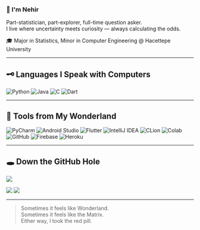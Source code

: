 ### 🐇 I'm Nehir

Part-statistician, part-explorer, full-time question asker.  
I live where uncertainty meets curiosity — always calculating the odds.

🎓 Major in Statistics, Minor in Computer Engineering @ Hacettepe University

---

## 🗝️ Languages I Speak with Computers

![Python](https://img.shields.io/badge/-Python-3776AB?style=for-the-badge&logo=python&logoColor=white)
![Java](https://img.shields.io/badge/-Java-ED8B00?style=for-the-badge&logo=java&logoColor=white)
![C](https://img.shields.io/badge/-C-00599C?style=for-the-badge&logo=c&logoColor=white)
![Dart](https://img.shields.io/badge/-Dart-0175C2?style=for-the-badge&logo=dart&logoColor=white)

---

## 🎩 Tools from My Wonderland

![PyCharm](https://img.shields.io/badge/-PyCharm-000000?style=for-the-badge&logo=pycharm&logoColor=white)
![Android Studio](https://img.shields.io/badge/-Android_Studio-3DDC84?style=for-the-badge&logo=android-studio&logoColor=white)
![Flutter](https://img.shields.io/badge/-Flutter-02569B?style=for-the-badge&logo=flutter&logoColor=white)
![IntelliJ IDEA](https://img.shields.io/badge/-IntelliJ_IDEA-000000?style=for-the-badge&logo=intellij-idea&logoColor=white)
![CLion](https://img.shields.io/badge/-CLion-000000?style=for-the-badge&logo=clion&logoColor=white)
![Colab](https://img.shields.io/badge/-Colab-F9AB00?style=for-the-badge&logo=googlecolab&logoColor=white)
![GitHub](https://img.shields.io/badge/-GitHub-181717?style=for-the-badge&logo=github&logoColor=white)
![Firebase](https://img.shields.io/badge/-Firebase-FFCA28?style=for-the-badge&logo=firebase&logoColor=black)
![Heroku](https://img.shields.io/badge/-Heroku-430098?style=for-the-badge&logo=heroku&logoColor=white)

---

## 🕳️ Down the GitHub Hole

![](http://github-profile-summary-cards.vercel.app/api/cards/profile-details?username=nehirkilic&theme=buefy)

![](http://github-profile-summary-cards.vercel.app/api/cards/repos-per-language?username=nehirkilic&theme=buefy)
![](http://github-profile-summary-cards.vercel.app/api/cards/productive-time?username=nehirkilic&theme=buefy)


---


> Sometimes it feels like Wonderland.  
> Sometimes it feels like the Matrix.  
> Either way, I took the red pill.
